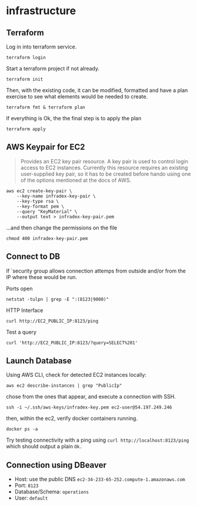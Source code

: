 # infrastructure

## Terraform

Log in into terraform service.

```shell
terraform login
```

Start a terraform project if not already.

```shell
terraform init
```

Then, with the existing code, it can be modified, formatted and have a plan exercise to see what elements would be needed to create.

```shell
terraform fmt & terraform plan
```

If everything is Ok, the the final step is to apply the plan

```shell
terraform apply
```

## AWS Keypair for EC2

> Provides an EC2 key pair resource. A key pair is used to control login access to EC2 instances. Currently this resource requires an existing user-supplied key pair, so it has to be created before hando using one of the options mentioned at the docs of AWS.

```shell
aws ec2 create-key-pair \
    --key-name infradex-key-pair \
    --key-type rsa \
    --key-format pem \
    --query "KeyMaterial" \
    --output text > infradex-key-pair.pem
```

...and then change the permissions on the file

```shell
chmod 400 infradex-key-pair.pem
```

## Connect to DB

If `security group allows connection attemps from outside and/or from the IP where these would be run.

Ports open

```shell
netstat -tulpn | grep -E ":(8123|9000)"
```

HTTP Interface

```shell
curl http://EC2_PUBLIC_IP:8123/ping
```

Test a query

```shell
curl 'http://EC2_PUBLIC_IP:8123/?query=SELECT%201'
```

## Launch Database

Using AWS CLI, check for detected EC2 instances locally: 

```shell
aws ec2 describe-instances | grep "PublicIp"
```

chose from the ones that appear, and execute a connection with SSH.

```shell
ssh -i ~/.ssh/aws-keys/infradex-key.pem ec2-user@54.197.249.246
```

then, within the ec2, verify docker containers running. 

```shell
docker ps -a
```

Try testing connectivity with a ping using `curl http://localhost:8123/ping` which should output a plain `Ok.`

## Connection using DBeaver

- Host: use the public DNS `ec2-34-233-65-252.compute-1.amazonaws.com`
- Port: `8123`
- Database/Schema: `operations`
- User: `default`

